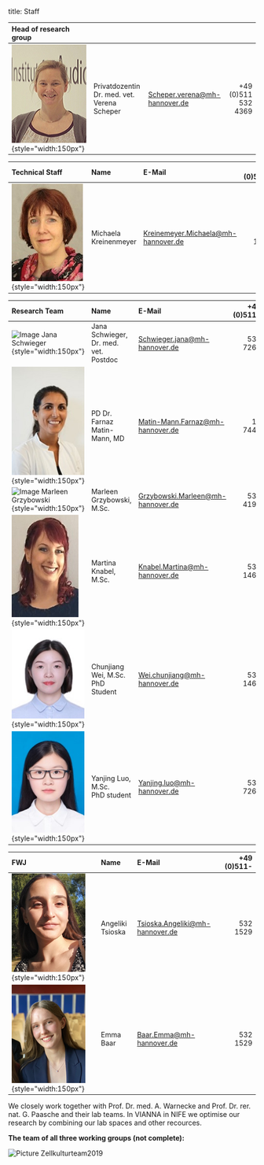 title: Staff

|Head of research group |      |        |     |
|:--|:---------------|:----|----:|
|![Picture Verena Scheper](Verena_2.jpg){style="width:150px"}|Privatdozentin Dr. med. vet.<br>Verena Scheper<br>|Scheper.verena@mh-hannover.de |+49 (0)511<br>532 4369 |


|Technical Staff|Name|E-Mail|+49 (0)511-|
|:--|:---------------|:----|----:|
|![Kreienmeyer Michaela](Michaela.jpg){style="width:150px"}|Michaela Kreinenmeyer |Kreinemeyer.Michaela@mh-hannover.de |532 1525|

|Research Team|Name|E-Mail |+49 (0)511-|
|:--|:---------------|:----|----:|
|![Image Jana Schwieger](Schwieger.jpg){style="width:150px"}|Jana Schwieger, Dr. med. vet.<br>Postdoc<br>|Schwieger.jana@mh-hannover.de |532 7262|
|![Image Farnaz Matin](MatinF.jpg){style="width:150px"}|PD Dr. Farnaz Matin-Mann, MD|Matin-Mann.Farnaz@mh-hannover.de |17 7443| 
|![Image Marleen Grzybowski](Grzybowski.jpg){style="width:150px"}|Marleen Grzybowski, M.Sc.|Grzybowski.Marleen@mh-hannover.de |532 4192 |
|![Image Martina Knabel](Knabel.JPG){style="width:150px"}|Martina Knabel, M.Sc.|Knabel.Martina@mh-hannover.de |532 1464|
|![Image Chunjiang Wei](suzy1.jpg){style="width:150px"}|Chunjiang Wei, M.Sc.<br>PhD Student<br>|Wei.chunjiang@mh-hannover.de |532 1464|
|![Image Yanjing Luo](Yanjing2.jpg){style="width:150px"}|Yanjing Luo, M.Sc.<br>PhD student <br>|Yanjing.luo@mh-hannover.de|532 7262| 

|FWJ|Name|E-Mail|+49 (0)511-|
|:--|:---------------|:----|----:|
|![Image Angeliki Tsioka](Angeliki_2.jpg){style="width:150px"}|Angeliki Tsioska|Tsioska.Angeliki@mh-hannover.de|532 1529|
|![Image Emma Baar](Emma_2.jpg){style="width:150px"}|Emma Baar|Baar.Emma@mh-hannover.de|532 1529|



We closely work together with Prof. Dr. med. A. Warnecke and Prof. Dr. rer. nat. G. Paasche and their lab teams. In VIANNA in NIFE we optimise our research by combining our lab spaces and other recources. 

**The team of all three working groups (not complete):** 

![Picture Zellkulturteam2019](Zellkulturteam2019.jpg)  
